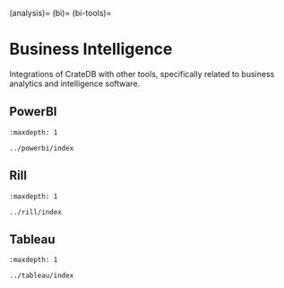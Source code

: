 (analysis)=
(bi)=
(bi-tools)=

# Business Intelligence

Integrations of CrateDB with other tools, specifically related to business
analytics and intelligence software.


## PowerBI

```{toctree}
:maxdepth: 1

../powerbi/index
```

## Rill

```{toctree}
:maxdepth: 1

../rill/index
```


## Tableau

```{toctree}
:maxdepth: 1

../tableau/index
```
